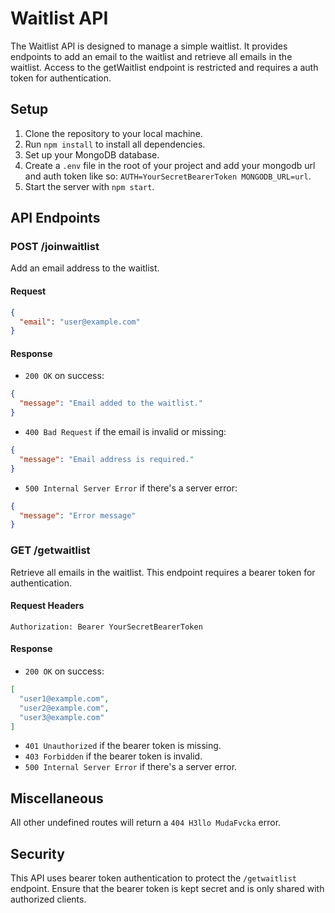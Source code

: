 # Waitlist API

The Waitlist API is designed to manage a simple waitlist. It provides endpoints to add an email to the waitlist and retrieve all emails in the waitlist. Access to the getWaitlist endpoint is restricted and requires a auth token for authentication.

## Setup

1. Clone the repository to your local machine.
2. Run `npm install` to install all dependencies.
3. Set up your MongoDB database.
4. Create a `.env` file in the root of your project and add your mongodb url and auth token like so: `AUTH=YourSecretBearerToken MONGODB_URL=url`.
5. Start the server with `npm start`.



## API Endpoints

### POST /joinwaitlist

Add an email address to the waitlist.

#### Request

```json
{
  "email": "user@example.com"
}
```

#### Response

- `200 OK` on success:

```json
{
  "message": "Email added to the waitlist."
}
```

- `400 Bad Request` if the email is invalid or missing:

```json
{
  "message": "Email address is required."
}
```

- `500 Internal Server Error` if there's a server error:

```json
{
  "message": "Error message"
}
```


### GET /getwaitlist

Retrieve all emails in the waitlist. This endpoint requires a bearer token for authentication.

#### Request Headers

```
Authorization: Bearer YourSecretBearerToken
```

#### Response

- `200 OK` on success:

```json
[
  "user1@example.com",
  "user2@example.com",
  "user3@example.com"
]
```

- `401 Unauthorized` if the bearer token is missing.
- `403 Forbidden` if the bearer token is invalid.
- `500 Internal Server Error` if there's a server error.



## Miscellaneous

All other undefined routes will return a `404 H3llo MudaFvcka` error.


## Security

This API uses bearer token authentication to protect the `/getwaitlist` endpoint. Ensure that the bearer token is kept secret and is only shared with authorized clients.

